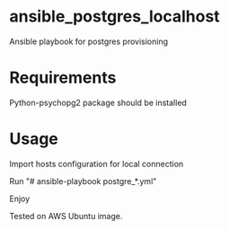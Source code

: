 # ansible_postgres_localhost
Ansible playbook for postgres provisioning

# Requirements
Python-psychopg2 package should be installed

# Usage
Import hosts configuration for local connection

Run "# ansible-playbook postgre_*.yml" 

Enjoy

Tested on AWS Ubuntu image.
